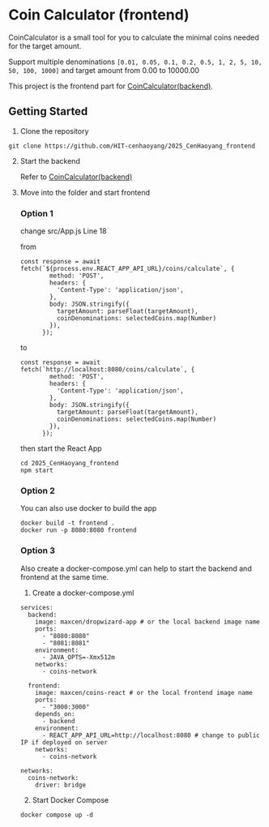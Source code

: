 # Coin Calculator (frontend)

CoinCalculator is a small tool for you to calculate the minimal coins needed for the target amount.

Support multiple denominations `[0.01, 0.05, 0.1, 0.2, 0.5, 1, 2, 5, 10, 50, 100, 1000]` and target amount from 0.00 to 10000.00

This project is the frontend part for [CoinCalculator(backend)](https://github.com/HIT-cenhaoyang/2025_CenHaoyang_backend).

## Getting Started

1. Clone the repository

```
git clone https://github.com/HIT-cenhaoyang/2025_CenHaoyang_frontend
```

2. Start the backend

   Refer to [CoinCalculator(backend)](https://github.com/HIT-cenhaoyang/2025_CenHaoyang_backend)

3. Move into the folder and start frontend

   ### Option 1

   change src/App.js Line 18

   from
   ```
   const response = await fetch(`${process.env.REACT_APP_API_URL}/coins/calculate`, {
           method: 'POST',
           headers: {
             'Content-Type': 'application/json',
           },
           body: JSON.stringify({
             targetAmount: parseFloat(targetAmount),
             coinDenominations: selectedCoins.map(Number)
           }),
         });
   ```
   to
   ```
   const response = await fetch(`http://localhost:8080/coins/calculate`, {
           method: 'POST',
           headers: {
             'Content-Type': 'application/json',
           },
           body: JSON.stringify({
             targetAmount: parseFloat(targetAmount),
             coinDenominations: selectedCoins.map(Number)
           }),
         });
   ```

   then start the React App
   ```
   cd 2025_CenHaoyang_frontend
   npm start
   ```

   ### Option 2

   You can also use docker to build the app
   
   ```
   docker build -t frontend .
   docker run -p 8080:8080 frontend
   ```

   ### Option 3

   Also create a docker-compose.yml can help to start the backend and frontend at the same time.

   1. Create a docker-compose.yml

   ```
   services:
     backend:
       image: maxcen/dropwizard-app # or the local backend image name
       ports:
         - "8080:8080"
         - "8081:8081"
       environment:
         - JAVA_OPTS=-Xmx512m
       networks:
         - coins-network
   
     frontend:
       image: maxcen/coins-react # or the local frontend image name
       ports:
         - "3000:3000"
       depends_on:
         - backend
       environment:
         - REACT_APP_API_URL=http://localhost:8080 # change to public IP if deployed on server
       networks:
         - coins-network
   
   networks:
     coins-network:
       driver: bridge
   ```

   2. Start Docker Compose
   ```
   docker compose up -d
   ```
